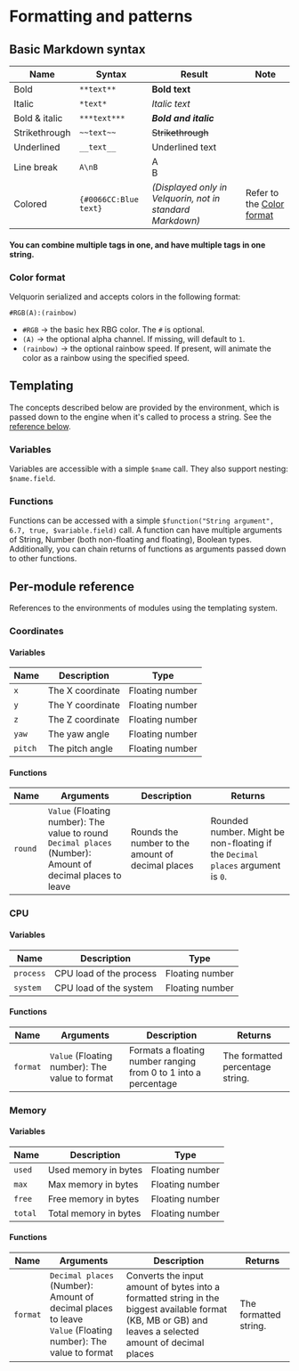 # Formatting and patterns
## Basic Markdown syntax
| Name          | Syntax                | Result                                                    | Note                                       |
|---------------|-----------------------|-----------------------------------------------------------|--------------------------------------------|
| Bold          | `**text**`            | **Bold text**                                             |                                            |
| Italic        | `*text*`              | *Italic text*                                             |                                            |
| Bold & italic | `***text***`          | ***Bold and italic***                                     |                                            |
| Strikethrough | `~~text~~`            | ~~Strikethrough~~                                         |                                            |
| Underlined    | `__text__`            | Underlined text                                           |                                            |
| Line break    | `A\nB`                | A<br/>B                                                   |                                            |
| Colored       | `{#0066CC:Blue text}` | *(Displayed only in Velquorin, not in standard Markdown)* | Refer to the [Color format](#color-format) |

#### You can combine multiple tags in one, and have multiple tags in one string.

### Color format
Velquorin serialized and accepts colors in the following format:
```
#RGB(A):(rainbow)
```

- `#RGB` → the basic hex RBG color. The `#` is optional.
- `(A)` → the optional alpha channel. If missing, will default to `1`.
- `(rainbow)` → the optional rainbow speed. If present, will animate the color as a rainbow using the specified speed.

## Templating
The concepts described below are provided by the environment, which is passed down to the engine when it's called to process a string. See the [reference below](#per-module-reference).

### Variables
Variables are accessible with a simple `$name` call. They also support nesting: `$name.field`.

### Functions
Functions can be accessed with a simple `$function("String argument", 6.7, true, $variable.field)` call.
A function can have multiple arguments of String, Number (both non-floating and floating), Boolean types.
Additionally, you can chain returns of functions as arguments passed down to other functions.

## Per-module reference
References to the environments of modules using the templating system.

### Coordinates
#### Variables
| Name    | Description      | Type            |
|---------|------------------|-----------------|
| `x`     | The X coordinate | Floating number |
| `y`     | The Y coordinate | Floating number |
| `z`     | The Z coordinate | Floating number |
| `yaw`   | The yaw angle    | Floating number |
| `pitch` | The pitch angle  | Floating number |

#### Functions
| Name    | Arguments                                                                                                      | Description                                       | Returns                                                                        |
|---------|----------------------------------------------------------------------------------------------------------------|---------------------------------------------------|--------------------------------------------------------------------------------|
| `round` | `Value` (Floating number): The value to round<br/>`Decimal places` (Number): Amount of decimal places to leave | Rounds the number to the amount of decimal places | Rounded number. Might be non-floating if the `Decimal places` argument is `0`. |


### CPU
#### Variables
| Name      | Description             | Type            |
|-----------|-------------------------|-----------------|
| `process` | CPU load of the process | Floating number |
| `system`  | CPU load of the system  | Floating number |

#### Functions
| Name     | Arguments                                      | Description                                                     | Returns                          |
|----------|------------------------------------------------|-----------------------------------------------------------------|----------------------------------|
| `format` | `Value` (Floating number): The value to format | Formats a floating number ranging from 0 to 1 into a percentage | The formatted percentage string. |


### Memory
#### Variables
| Name    | Description           | Type            |
|---------|-----------------------|-----------------|
| `used`  | Used memory in bytes  | Floating number |
| `max`   | Max memory in bytes   | Floating number |
| `free`  | Free memory in bytes  | Floating number |
| `total` | Total memory in bytes | Floating number |

#### Functions
| Name     | Arguments                                                                                                       | Description                                                                                                                                              | Returns               |
|----------|-----------------------------------------------------------------------------------------------------------------|----------------------------------------------------------------------------------------------------------------------------------------------------------|-----------------------|
| `format` | `Decimal places` (Number): Amount of decimal places to leave<br/>`Value` (Floating number): The value to format | Converts the input amount of bytes into a formatted string in the biggest available format (KB, MB or GB) and leaves a selected amount of decimal places | The formatted string. |
